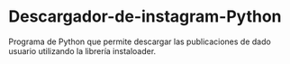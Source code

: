 # Descargador-de-instagram-Python
Programa de Python que permite descargar las publicaciones de dado usuario utilizando la librería instaloader.

